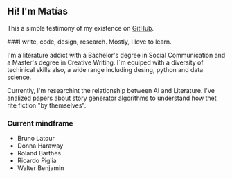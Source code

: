 ## Hi! I'm Matías

This a simple testimony of my existence on [GitHub](https://poeciborg.github.io/).

###I write, code, design, research. Mostly, I love to learn.

I'm a literature addict with a Bachelor's degree in Social Communication and a Master's degree in Creative Writing. I´m equiped with a diversity of techinical skills also, a wide range including desing, python and data science.

Currently, I'm researchint the relationship between AI and Literature. I've analized papers about story generator algorithms to understand how thet rite fiction "by themselves". 

### Current mindframe

- Bruno Latour
- Donna Haraway
- Roland Barthes
- Ricardo Piglia
- Walter Benjamin 
